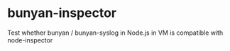 # bunyan-inspector
Test whether bunyan / bunyan-syslog in Node.js in VM is compatible with node-inspector
